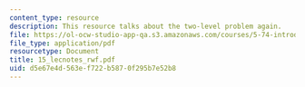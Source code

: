 ```yaml
---
content_type: resource
description: This resource talks about the two-level problem again.
file: https://ol-ocw-studio-app-qa.s3.amazonaws.com/courses/5-74-introductory-quantum-mechanics-ii-spring-2004/d5e67e4d563ef722b5870f295b7e52b8_15_lecnotes_rwf.pdf
file_type: application/pdf
resourcetype: Document
title: 15_lecnotes_rwf.pdf
uid: d5e67e4d-563e-f722-b587-0f295b7e52b8
---
```


